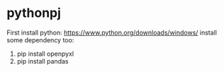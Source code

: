 # pythonpj

First install python: https://www.python.org/downloads/windows/
install some dependency too: 
1. pip install openpyxl
2. pip install pandas


